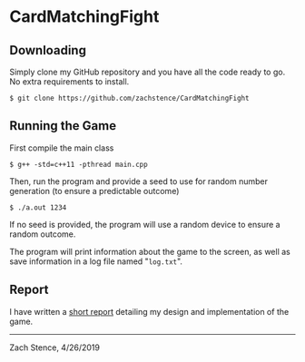 # CardMatchingFight

## Downloading
Simply clone my GitHub repository and you have all the code ready to go. No extra requirements to install.

`$ git clone https://github.com/zachstence/CardMatchingFight`

## Running the Game
First compile the main class

`$ g++ -std=c++11 -pthread main.cpp`

Then, run the program and provide a seed to use for random number generation 
(to ensure a predictable outcome)

`$ ./a.out 1234`

If no seed is provided, the program will use a random device to ensure a random outcome.

The program will print information about the game to the screen, as well as save information in a 
log file named "`log.txt`".

## Report
I have written a [short report](report.pdf) detailing my design and implementation of the game.

------------------------------
Zach Stence, 4/26/2019
